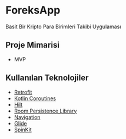# ForeksApp
Basit Bir Kripto Para Birimleri Takibi Uygulaması

## Proje Mimarisi
- MVP

## Kullanılan Teknolojiler

- [Retrofit](https://square.github.io/retrofit/)
- [Kotlin Coroutines](https://developer.android.com/kotlin/coroutines)
- [Hilt](https://developer.android.com/training/dependency-injection/hilt-android)
- [Room Persistence Library](https://developer.android.com/topic/libraries/architecture/room)
- [Navigation](https://developer.android.com/guide/navigation)
- [Glide](https://github.com/bumptech/glide)
- [SpinKit](https://github.com/ybq/Android-SpinKit)
